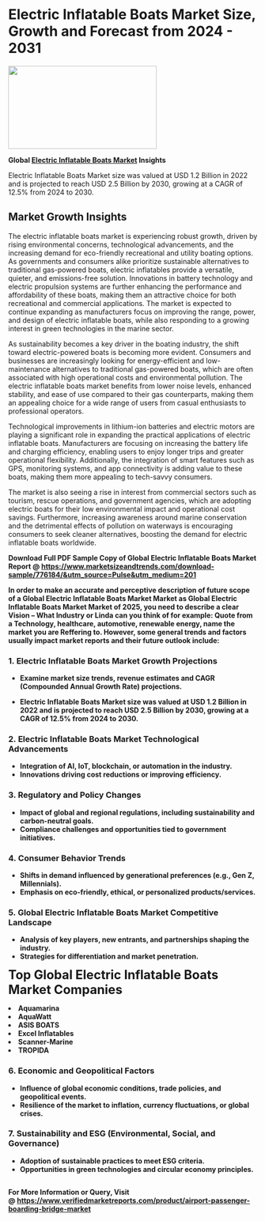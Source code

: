 <H1>Electric Inflatable Boats Market Size, Growth and Forecast from 2024 - 2031</H1><img class="aligncenter size-medium wp-image-584254" src="https://thirdeyenews.in/wp-content/uploads/2024/09/Global-Market-Research-300x168.jpeg" alt="" width="300" height="168" /><p><strong>Global&nbsp;<a href="https://www.marketsizeandtrends.com/download-sample/776184/&amp;utm_source=Pulse&amp;utm_medium=201">Electric Inflatable Boats Market</a> Insights</strong></p><p>Electric Inflatable Boats Market size was valued at USD 1.2 Billion in 2022 and is projected to reach USD 2.5 Billion by 2030, growing at a CAGR of 12.5% from 2024 to 2030.</p><p><h2>Market Growth Insights</h2> <p>The electric inflatable boats market is experiencing robust growth, driven by rising environmental concerns, technological advancements, and the increasing demand for eco-friendly recreational and utility boating options. As governments and consumers alike prioritize sustainable alternatives to traditional gas-powered boats, electric inflatables provide a versatile, quieter, and emissions-free solution. Innovations in battery technology and electric propulsion systems are further enhancing the performance and affordability of these boats, making them an attractive choice for both recreational and commercial applications. The market is expected to continue expanding as manufacturers focus on improving the range, power, and design of electric inflatable boats, while also responding to a growing interest in green technologies in the marine sector.</p> <p><strong></strong></p> <p>As sustainability becomes a key driver in the boating industry, the shift toward electric-powered boats is becoming more evident. Consumers and businesses are increasingly looking for energy-efficient and low-maintenance alternatives to traditional gas-powered boats, which are often associated with high operational costs and environmental pollution. The electric inflatable boats market benefits from lower noise levels, enhanced stability, and ease of use compared to their gas counterparts, making them an appealing choice for a wide range of users from casual enthusiasts to professional operators.</p> <p>Technological improvements in lithium-ion batteries and electric motors are playing a significant role in expanding the practical applications of electric inflatable boats. Manufacturers are focusing on increasing the battery life and charging efficiency, enabling users to enjoy longer trips and greater operational flexibility. Additionally, the integration of smart features such as GPS, monitoring systems, and app connectivity is adding value to these boats, making them more appealing to tech-savvy consumers.</p> <p>The market is also seeing a rise in interest from commercial sectors such as tourism, rescue operations, and government agencies, which are adopting electric boats for their low environmental impact and operational cost savings. Furthermore, increasing awareness around marine conservation and the detrimental effects of pollution on waterways is encouraging consumers to seek cleaner alternatives, boosting the demand for electric inflatable boats worldwide.</p> <p><strong></p><p><span class=""><strong>Download Full PDF Sample Copy of Global Electric Inflatable Boats Market Report</strong> @ <a href="https://www.marketsizeandtrends.com/download-sample/776184/&amp;utm_source=Pulse&amp;utm_medium=201" target="_blank">https://www.marketsizeandtrends.com/download-sample/776184/&amp;utm_source=Pulse&amp;utm_medium=201</a></span></p><p>In order to make an accurate and perceptive description of future scope of a Global&nbsp;Electric Inflatable Boats Market Market as Global&nbsp;Electric Inflatable Boats Market Market of 2025, you need to describe a clear Vision &ndash; What Industry or Linda can you think of for example: Quote from a Technology, healthcare, automotive, renewable energy, name the market you are Reffering to. However, some general trends and factors usually impact market reports and their future outlook include:</p><h3>1.&nbsp;<strong>Electric Inflatable Boats Market Growth Projections</strong></h3><ul><li>Examine market size trends, revenue estimates and CAGR (Compounded Annual Growth Rate) projections.</li><li><p>Electric Inflatable Boats Market size was valued at USD 1.2 Billion in 2022 and is projected to reach USD 2.5 Billion by 2030, growing at a CAGR of 12.5% from 2024 to 2030.</p></li></ul><h3>2.&nbsp;<strong>Electric Inflatable Boats Market Technological Advancements</strong></h3><ul><li>Integration of AI, IoT, blockchain, or automation in the industry.</li><li>Innovations driving cost reductions or improving efficiency.</li></ul><h3>3.&nbsp;<strong>Regulatory and Policy Changes</strong></h3><ul><li>Impact of global and regional regulations, including sustainability and carbon-neutral goals.</li><li>Compliance challenges and opportunities tied to government initiatives.</li></ul><h3>4.&nbsp;<strong>Consumer Behavior Trends</strong></h3><ul><li>Shifts in demand influenced by generational preferences (e.g., Gen Z, Millennials).</li><li>Emphasis on eco-friendly, ethical, or personalized products/services.</li></ul><h3>5.&nbsp;<strong>Global Electric Inflatable Boats Market Competitive Landscape</strong></h3><ul><li>Analysis of key players, new entrants, and partnerships shaping the industry.</li><li>Strategies for differentiation and market penetration.</li></ul><p data-pm-slice="1 1 []"><span style="color: inherit; font-family: inherit; font-size: 25px;">Top Global Electric Inflatable Boats Market Companies</span></p><div class="" data-test-id=""><p><li>Aquamarina</li><li> AquaWatt</li><li> ASIS BOATS</li><li> Excel Inflatables</li><li> Scanner-Marine</li><li> TROPIDA</li></p></div><h3>6.&nbsp;<strong>Economic and Geopolitical Factors</strong></h3><ul><li>Influence of global economic conditions, trade policies, and geopolitical events.</li><li>Resilience of the market to inflation, currency fluctuations, or global crises.</li></ul><h3>7.&nbsp;<strong>Sustainability and ESG (Environmental, Social, and Governance)</strong></h3><ul><li>Adoption of sustainable practices to meet ESG criteria.</li><li>Opportunities in green technologies and circular economy principles.</li></ul><h2><strong style="font-size: 14px;">For More Information or Query, Visit @&nbsp;</strong><a style="background-color: #ffffff; font-size: 14px;" href="https://www.marketsizeandtrends.com/report/electric-inflatable-boats-market/" target="_blank">https://www.verifiedmarketreports.com/product/airport-passenger-boarding-bridge-market</a></h2>
